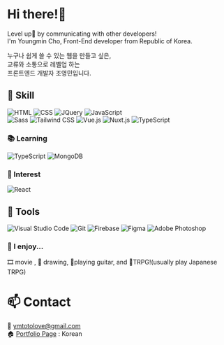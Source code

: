 # Hi there!👋

Level up🌟 by communicating with other developers!  
I'm Youngmin Cho, Front-End developer from Republic of Korea.

누구나 쉽게 쓸 수 있는 웹을 만들고 싶은,  
교류와 소통으로 레벨업 하는  
프론트엔드 개발자 조영민입니다.

## 💪 Skill
<img alt="HTML" src ="https://img.shields.io/badge/-HTML5-E34F26.svg?&style=for-the-badge&logo=HTML5&logoColor=white"/> <img alt="CSS" src ="https://img.shields.io/badge/-CSS3-1572B6.svg?&style=for-the-badge&logo=CSS3&logoColor=white"/> <img alt="JQuery" src ="https://img.shields.io/badge/-Jquery-0769AD.svg?&style=for-the-badge&logo=jquery&logoColor=white"/> <img alt="JavaScript" src ="https://img.shields.io/badge/-JavaScript-F7DF1E.svg?&style=for-the-badge&logo=JavaScript&logoColor=black"/>  
<img alt="Sass" src="https://img.shields.io/badge/-Sass-CC6699?style=for-the-badge&logo=sass&logoColor=white"/> <img alt="Tailwind CSS" src="https://img.shields.io/badge/-TailwindCSS-06B6D4?style=for-the-badge&logo=tailwindcss&logoColor=white"/>
<img alt="Vue.js" src="https://img.shields.io/badge/-Vue.js-4FC08D?style=for-the-badge&logo=vuedotjs&logoColor=white"/> <img alt="Nuxt.js" src="https://img.shields.io/badge/-Nuxt.js-00DC82?style=for-the-badge&logo=nuxtdotjs&logoColor=white"/>
<img alt="TypeScript" src="https://img.shields.io/badge/-TypeScript-3178C6?style=for-the-badge&logo=typescript&logoColor=white"/>

### 📚 Learning
<img alt="TypeScript" src="https://img.shields.io/badge/-TypeScript-3178C6?style=for-the-badge&logo=typescript&logoColor=white"/> <img alt="MongoDB" src="https://img.shields.io/badge/-MongoDB-47A248?style=for-the-badge&logo=mongodb&logoColor=white"/>

### 💭 Interest
<img alt="React" src="https://img.shields.io/badge/-react-61DAFB?style=for-the-badge&logo=react&logoColor=black"/>

## 🔨 Tools
<img alt="Visual Studio Code" src="https://img.shields.io/badge/-VSCode-007ACC?style=for-the-badge&logo=visualstudiocode&logoColor=white"/> <img alt="Git" src="https://img.shields.io/badge/-Git-F05032?style=for-the-badge&logo=git&logoColor=white"/> <img alt="Firebase" src="https://img.shields.io/badge/-Firebase-FFCA28?style=for-the-badge&logo=firebase&logoColor=black"/> <img alt="Figma" src="https://img.shields.io/badge/-Figma-F24E1E?style=for-the-badge&logo=figma&logoColor=white"/> <img alt="Adobe Photoshop" src="https://img.shields.io/badge/-Photoshop-31A8FF?style=for-the-badge&logo=adobephotoshop&logoColor=white"/>

### 💖 I enjoy...
🎞 movie , 🎨 drawing, 🎸playing guitar, and 🎲TRPG!(usually play Japanese TRPG)

# 📫 Contact
💌 ymtotolove@gmail.com  
🏠 [Portfolio Page](http://bundasse.dothome.co.kr/portfolio/) : Korean
